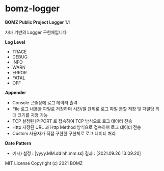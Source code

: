 # bomz-logger

**BOMZ Public Project Logger 1.1**

자바 기반의 Logger 구현체입니다



**Log Level**

   - TRACE
   - DEBUG
   - INFO
   - WARN
   - ERROR
   - FATAL
   - OFF



**Appender**

   - Console
      콘솔상에 로그 데이터 출력   
   - File
      로그 내용을 파일로 저장하며 시간/일 단위로 로그 파일 분할 저장 및 파일당 최대 크기를 지정 가능
   - TCP
      설정된 IP:PORT 로 접속하여 TCP 방식으로 로그 데이터 전송
   - Http 
      지정된 URL 과 Http Method 방식으로 접속하여 로그 데이터 전송
   - Custom
      사용자가 직접 구현한 구현체로 로그 데이터 처리



**Date Pattern**

   - 예시)
      설정 : <pattern name="date">[yyyy.MM.dd hh:mm:ss]</pattern>
      결과 : [2021.09.26 13:09:20]


MIT License
Copyright (c) 2021 BOMZ
